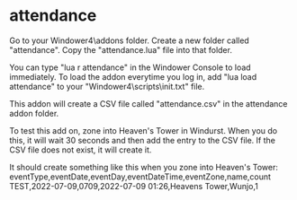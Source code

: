 # attendance
Go to your Windower4\addons folder.
Create a new folder called "attendance".
Copy the "attendance.lua" file into that folder.

You can type "lua r attendance" in the Windower Console to load immediately.
To load the addon everytime you log in, add "lua load attendance" to your "Windower4\scripts\init.txt" file.

This addon will create a CSV file called "attendance.csv" in the attendance addon folder.

To test this add on, zone into Heaven's Tower in Windurst.
When you do this, it will wait 30 seconds and then add the entry to the CSV file.
If the CSV file does not exist, it will create it.

It should create something like this when you zone into Heaven's Tower:
eventType,eventDate,eventDay,eventDateTime,eventZone,name,count
TEST,2022-07-09,0709,2022-07-09 01:26,Heavens Tower,Wunjo,1
